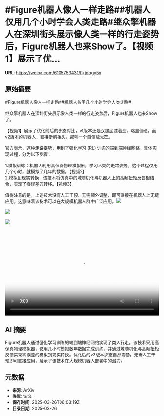 # #Figure机器人像人一样走路##机器人仅用几个小时学会人类走路#继众擎机器人在深圳街头展示像人类一样的行走姿势后，Figure机器人也来Show了。【视频1】展示了优...

**URL**: https://weibo.com/6105753431/Pkjdogy5x

## 原始摘要

<a href="https://m.weibo.cn/search?containerid=231522type%3D1%26t%3D10%26q%3D%23Figure%E6%9C%BA%E5%99%A8%E4%BA%BA%E5%83%8F%E4%BA%BA%E4%B8%80%E6%A0%B7%E8%B5%B0%E8%B7%AF%23&amp;extparam=%23Figure%E6%9C%BA%E5%99%A8%E4%BA%BA%E5%83%8F%E4%BA%BA%E4%B8%80%E6%A0%B7%E8%B5%B0%E8%B7%AF%23" data-hide=""><span class="surl-text">#Figure机器人像人一样走路#</span></a><a href="https://m.weibo.cn/search?containerid=231522type%3D1%26t%3D10%26q%3D%23%E6%9C%BA%E5%99%A8%E4%BA%BA%E4%BB%85%E7%94%A8%E5%87%A0%E4%B8%AA%E5%B0%8F%E6%97%B6%E5%AD%A6%E4%BC%9A%E4%BA%BA%E7%B1%BB%E8%B5%B0%E8%B7%AF%23&amp;extparam=%23%E6%9C%BA%E5%99%A8%E4%BA%BA%E4%BB%85%E7%94%A8%E5%87%A0%E4%B8%AA%E5%B0%8F%E6%97%B6%E5%AD%A6%E4%BC%9A%E4%BA%BA%E7%B1%BB%E8%B5%B0%E8%B7%AF%23" data-hide=""><span class="surl-text">#机器人仅用几个小时学会人类走路#</span></a><br><br>继众擎机器人在深圳街头展示像人类一样的行走姿势后，Figure机器人也来Show了。<br><br>【视频1】展示了优化前后的步态对比，v1版本还是双腿屈膝着走，略显僵硬。而v2版本的机器人，直接挺胸抬头，那叫一个自信放光芒。<br><br>官方表示，这种走路姿势，用到了强化学习 (RL) 训练的端到端神经网络，具体实现过程，分为以下步骤：<br><br>1.模拟训练：机器人利用高保真物理模拟器，学习人类的走路姿势。这个过程仅用几个小时，就模拟了几年的数据。【视频2】<br>2.模拟到现实转换：该技术将仿真中的域随机化与机器人上的高频扭矩反馈相结合，实现了零误差的转移。【视频3】<br><br>值得注意的是，上述技术没有人工干预、无需额外调整，即可直接在机器人上无缝应用。这意味着该技术可以在大规模机器人群中广泛应用。<img style="" src="https://tvax2.sinaimg.cn/large/006Fd7o3ly1hzu763fh0ej30zk0k074c.jpg" referrerpolicy="no-referrer"><br><br><img style="" src="https://tvax3.sinaimg.cn/large/006Fd7o3ly1hzu763rjozj31400k0jso.jpg" referrerpolicy="no-referrer"><br><br><img style="" src="https://tvax1.sinaimg.cn/large/006Fd7o3ly1hzu762sg2qj30zk0k0ta0.jpg" referrerpolicy="no-referrer"><br><br><br clear="both"><div style="clear: both"></div><video controls="controls" poster="https://tvax3.sinaimg.cn/orj480/006Fd7o3ly1hzu762lsrij30zk0k074c.jpg" style="width: 100%"><source src="https://f.video.weibocdn.com/o0/quOHqTsolx08mYm7JRC0010412006ga20E010.mp4?label=mp4_720p&amp;template=1280x720.25.0&amp;ori=0&amp;ps=1CwnkDw1GXwCQx&amp;Expires=1742972555&amp;ssig=PK8QvKcQo0&amp;KID=unistore,video"><source src="https://f.video.weibocdn.com/o0/XKTZIHt2lx08mYm7sugM010412003jCW0E010.mp4?label=mp4_hd&amp;template=852x480.25.0&amp;ori=0&amp;ps=1CwnkDw1GXwCQx&amp;Expires=1742972555&amp;ssig=9MuskgoQLE&amp;KID=unistore,video"><source src="https://f.video.weibocdn.com/o0/42s2W8NGlx08mYm7jm9y0104120026MP0E010.mp4?label=mp4_ld&amp;template=640x360.25.0&amp;ori=0&amp;ps=1CwnkDw1GXwCQx&amp;Expires=1742972555&amp;ssig=tPWxbiTSZQ&amp;KID=unistore,video"><p>视频无法显示，请前往<a href="https://video.weibo.com/show?fid=1034%3A5148404117078040" target="_blank" rel="noopener noreferrer">微博视频</a>观看。</p></video>

## AI 摘要

Figure机器人通过强化学习训练的端到端神经网络实现了类人行走。该技术采用高保真物理模拟器，仅用几小时模拟数年数据完成训练，并通过域随机化与高频扭矩反馈实现零误差的模拟到现实转换。优化后的v2版本步态自然流畅，无需人工干预即可直接应用，展示了该技术在大规模机器人部署中的潜力。

## 元数据

- **来源**: ArXiv
- **类型**: 论文
- **保存时间**: 2025-03-26T06:03:19Z
- **目录日期**: 2025-03-26

